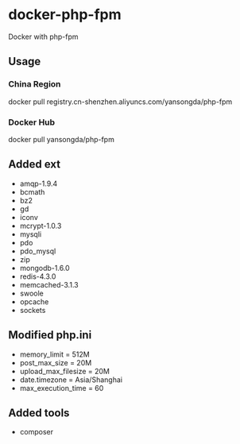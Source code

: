 # docker-php-fpm
Docker with php-fpm

## Usage
### China Region
docker pull registry.cn-shenzhen.aliyuncs.com/yansongda/php-fpm

### Docker Hub
docker pull yansongda/php-fpm

## Added ext
- amqp-1.9.4
- bcmath
- bz2 
- gd 
- iconv 
- mcrypt-1.0.3
- mysqli
- pdo
- pdo_mysql
- zip
- mongodb-1.6.0
- redis-4.3.0
- memcached-3.1.3
- swoole
- opcache
- sockets

## Modified php.ini
- memory_limit = 512M
- post_max_size = 20M
- upload_max_filesize = 20M
- date.timezone = Asia/Shanghai
- max_execution_time = 60

## Added tools
- composer